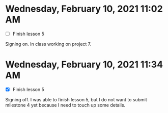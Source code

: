 # Wednesday, February 10, 2021 11:02 AM
- [ ] Finish lesson 5

Signing on. In class working on project 7. 

# Wednesday, February 10, 2021 11:34 AM
- [x] Finish lesson 5

Signing off. I was able to finish lesson 5, but I do not want to submit milestone 4 yet because I need to touch up some details. 
